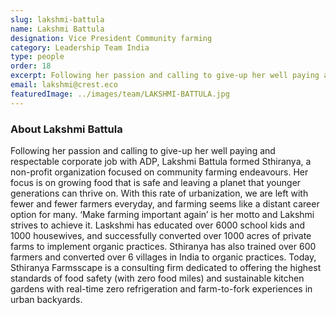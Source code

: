 ```yaml
---
slug: lakshmi-battula
name: Lakshmi Battula
designation: Vice President Community farming
category: Leadership Team India
type: people
order: 18
excerpt: Following her passion and calling to give-up her well paying and respectable corporate job with ADP,Lakshmi Battula formed Sthiranya, a non-profit organization focused on community farming endeavours.
email: lakshmi@crest.eco
featuredImage: ../images/team/LAKSHMI-BATTULA.jpg
---
```


### About Lakshmi Battula

Following her passion and calling to give-up her well paying and respectable corporate job with ADP, Lakshmi Battula
formed Sthiranya, a non-profit organization focused on community farming endeavours. Her focus is on growing
food that is safe and leaving a planet that younger generations can thrive on. With this rate of urbanization, we are
left with fewer and fewer farmers everyday, and farming seems like a distant career option for many. ‘Make farming
important again’ is her motto and Lakshmi strives to achieve it. Laskshmi has educated over 6000 school kids and
1000 housewives, and successfully converted over 1000 acres of private farms to implement organic practices.
Sthiranya has also trained over 600 farmers and converted over 6 villages in India to organic practices. Today,
Sthiranya Farmsscape is a consulting firm dedicated to offering the highest standards of food safety (with zero
food miles) and sustainable kitchen gardens with real-time zero refrigeration and farm-to-fork experiences in urban
backyards.
